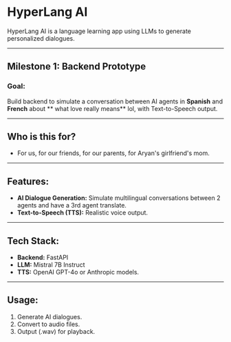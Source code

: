 # HyperLang AI

HyperLang AI is a language learning app using LLMs to generate personalized dialogues.

---

## Milestone 1: Backend Prototype
### Goal:
Build backend to simulate a conversation between AI agents in **Spanish** and **French** about ** what love really means** lol, with Text-to-Speech output.

---

## Who is this for?
- For us, for our friends, for our parents, for Aryan's girlfriend's mom.


---

## Features:
- **AI Dialogue Generation:** Simulate multilingual conversations between 2 agents and have a 3rd agent translate.
- **Text-to-Speech (TTS):** Realistic voice output.

---

## Tech Stack:
- **Backend:** FastAPI
- **LLM:** Mistral 7B Instruct
- **TTS:** OpenAI GPT-4o or Anthropic models.

---

## Usage:
1. Generate AI dialogues.
2. Convert to audio files.
3. Output (.wav) for playback.

